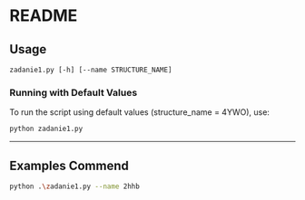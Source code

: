 
# README

## Usage
`zadanie1.py [-h] [--name STRUCTURE_NAME]`

### Running with Default Values
To run the script using default values (structure_name = 4YWO), use:
```bash
python zadanie1.py 
```

---

## Examples Commend

```bash
python .\zadanie1.py --name 2hhb
```

